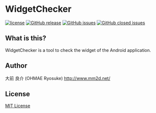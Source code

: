 # WidgetChecker

[![license](https://img.shields.io/github/license/ohmae/widget-checker.svg)](./LICENSE)
[![GitHub release](https://img.shields.io/github/release/ohmae/widget-checker.svg)](https://github.com/ohmae/widget-checker/releases)
[![GitHub issues](https://img.shields.io/github/issues/ohmae/widget-checker.svg)](https://github.com/ohmae/widget-checker/issues)
[![GitHub closed issues](https://img.shields.io/github/issues-closed/ohmae/widget-checker.svg)](https://github.com/ohmae/widget-checker/issues?q=is%3Aissue+is%3Aclosed)

## What is this?

WidgetChecker is a tool to check the widget of the Android application.

## Author

大前 良介 (OHMAE Ryosuke)
http://www.mm2d.net/

## License

[MIT License](./LICENSE)
